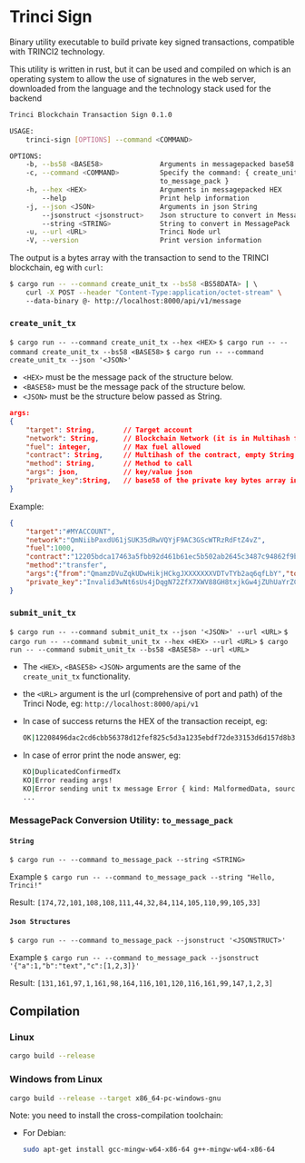 # Trinci Sign

Binary utility executable to build private key signed transactions, compatible with TRINCI2 technology.

This utility is written in rust, but it can be used and compiled on which is an operating system to allow the use of signatures in the web server, downloaded from the language and the technology stack used for the backend

```bash
Trinci Blockchain Transaction Sign 0.1.0

USAGE:
    trinci-sign [OPTIONS] --command <COMMAND>

OPTIONS:
    -b, --bs58 <BASE58>              Arguments in messagepacked base58
    -c, --command <COMMAND>          Specify the command: { create_unit_tx | submit_unit_tx |
                                     to_message_pack }
    -h, --hex <HEX>                  Arguments in messagepacked HEX
        --help                       Print help information
    -j, --json <JSON>                Arguments in json String
        --jsonstruct <jsonstruct>    Json structure to convert in MessagePack
        --string <STRING>            String to convert in MessagePack
    -u, --url <URL>                  Trinci Node url
    -V, --version                    Print version information
```

The output is a bytes array with the transaction to send to the TRINCI blockchain, eg with `curl`:
```bash
$ cargo run -- --command create_unit_tx --bs58 <BS58DATA> | \ 
    curl -X POST --header "Content-Type:application/octet-stream" \ 
    --data-binary @- http://localhost:8000/api/v1/message
```

### `create_unit_tx`

`$ cargo run -- --command create_unit_tx --hex <HEX>`
`$ cargo run -- --command create_unit_tx --bs58 <BASE58>`
`$ cargo run -- --command create_unit_tx --json '<JSON>'`

 - `<HEX>` must be the message pack of the structure below.
 - `<BASE58>` must be the message pack of the structure below.
 - `<JSON>` must be the structure below passed as String. 

```json
args: 
{
    "target": String,       // Target account
    "network": String,      // Blockchain Network (it is in Multihash format)
    "fuel": integer,        // Max fuel allowed
    "contract": String,     // Multihash of the contract, empty String if not specified
    "method": String,       // Method to call
    "args": json,           // key/value json
    "private_key":String,   // base58 of the private key bytes array in pkcs8
}
```

Example:
```json
{
    "target":"#MYACCOUNT",
    "network":"QmNiibPaxdU61jSUK35dRwVQYjF9AC3GScWTRzRdFtZ4vZ",
    "fuel":1000,
    "contract":"12205bdca17463a5fbb92d461b61ec5b502ab2645c3487c94862f9b18c37bc01c118",
    "method":"transfer",
    "args":{"from":"QmamzDVuZqkUDwHikjHCkgJXXXXXXXVDTvTYb2aq6qfLbY","to":"#ANYACCOUNT","units":100},
    "private_key":"Invalid3wNt6sUs4jDqgN72ZfX7XWV88GH8txjkGw4jZUhUaYrZCfTzHNPfxLSX3Qzhu5kMd9KrngyMg3ikrKUKMdTxXQ9MXqgj376at1XmgECygypDwiQf",
}
```

### `submit_unit_tx`

`$ cargo run -- --command submit_unit_tx --json '<JSON>' --url <URL>`
`$ cargo run -- --command submit_unit_tx --hex <HEX> --url <URL>`
`$ cargo run -- --command submit_unit_tx --bs58 <BASE58> --url <URL>` 

 - The `<HEX>`, `<BASE58>` `<JSON>` arguments are the same of the `create_unit_tx` functionality.
 - the `<URL>` argument is the url (comprehensive of port and path) of the Trinci Node, eg: `http://localhost:8000/api/v1`

 - In case of success returns the HEX of the transaction receipt, eg:
   ```bash
   OK|12208496dac2cd6cbb56378d12fef825c5d3a1235ebdf72de33153d6d157d8b383ba
   ```
 - In case of error print the node answer, eg:
   ```bash
   KO|DuplicatedConfirmedTx
   KO|Error reading args!
   KO|Error sending unit tx message Error { kind: MalformedData, source: Some(KeyRejected("InvalidComponent")) }
   ...
   ```

### MessagePack Conversion Utility: `to_message_pack`
#### `String`
`$ cargo run -- --command to_message_pack --string <STRING>`

Example
`$ cargo run -- --command to_message_pack --string "Hello, Trinci!"`

Result:
`[174,72,101,108,108,111,44,32,84,114,105,110,99,105,33]`


#### `Json Structures`
`$ cargo run -- --command to_message_pack --jsonstruct '<JSONSTRUCT>'`

Example
`$ cargo run -- --command to_message_pack --jsonstruct '{"a":1,"b":"text","c":[1,2,3]}'`

Result:
`[131,161,97,1,161,98,164,116,101,120,116,161,99,147,1,2,3]`
## Compilation

### Linux
```bash
cargo build --release
```

### Windows from Linux
```bash
cargo build --release --target x86_64-pc-windows-gnu
```
Note: you need to install the cross-compilation toolchain:

 - For Debian:
   ```bash
   sudo apt-get install gcc-mingw-w64-x86-64 g++-mingw-w64-x86-64
   ```